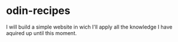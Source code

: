 # odin-recipes
I will build a simple website in wich I'll apply all the knowledge I have aquired up until this moment.